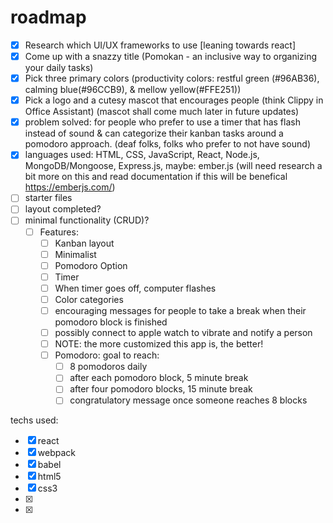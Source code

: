 # roadmap

- [x] Research which UI/UX frameworks to use [leaning towards react]
- [x] Come up with a snazzy title (Pomokan - an inclusive way to organizing your daily tasks)
- [x] Pick three primary colors (productivity colors: restful green (#96AB36), calming blue(#96CCB9), & mellow yellow(#FFE251))
- [x] Pick a logo and a cutesy mascot that encourages people (think Clippy in Office Assistant) (mascot shall come much later in future updates)
- [x] problem solved: for people who prefer to use a timer that has flash instead of sound & can categorize their kanban tasks around a pomodoro approach. (deaf folks, folks who prefer to not have sound)
- [x] languages used: HTML, CSS, JavaScript, React, Node.js, MongoDB/Mongoose, Express.js, maybe: ember.js (will need research a bit more on this and read documentation if this will be benefical https://emberjs.com/)
- [ ] starter files
- [ ] layout completed?
- [ ] minimal functionality (CRUD)?
    - [ ] Features: 
        - [ ] Kanban layout
        - [ ] Minimalist
        - [ ] Pomodoro Option
        - [ ] Timer
        - [ ] When timer goes off, computer flashes
        - [ ] Color categories
        - [ ] encouraging messages for people to take a break when their pomodoro block is finished
        - [ ] possibly connect to apple watch to vibrate and notify a person 
        - [ ] NOTE: the more customized this app is, the better!
        - [ ] Pomodoro: goal to reach: 
            - [ ] 8 pomodoros daily
            - [ ] after each pomodoro block, 5 minute break
            - [ ] after four pomodoro blocks, 15 minute break
            - [ ] congratulatory message once someone reaches 8 blocks

techs used: 

- [x] react
- [x] webpack
- [x] babel
- [x] html5
- [x] css3
- [x] 
- [x]
